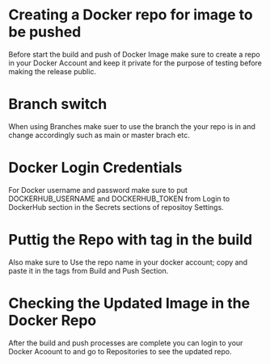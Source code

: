 # Creating a Docker repo for image to be pushed
Before start the build and push of Docker Image make sure to create a repo in your Docker Account and keep it private for the purpose of testing before making the release public.


# Branch switch 
When using Branches make suer to use the branch the your repo is in and change accordingly such as main or master brach etc.

# Docker Login Credentials 
For Docker username and password make sure to put  DOCKERHUB_USERNAME and DOCKERHUB_TOKEN  from Login to DockerHub section 
in the Secrets sections of repositoy Settings. 

# Puttig the Repo with tag in the build 
Also make sure to Use the repo name in your docker account; copy and paste it in the tags from Build and Push Section.

# Checking the Updated Image in the Docker Repo
After the build and push processes are complete you can login to your Docker Acoount to and go to Repositories to see the updated repo.
